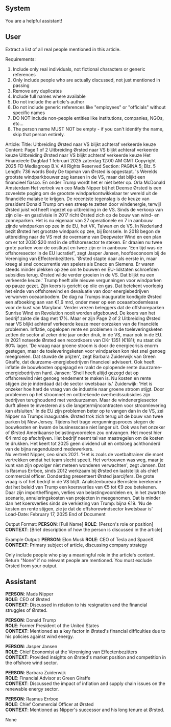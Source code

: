 ## System

You are a helpful assistant!

## User


Extract a list of all real people mentioned in this article.

Requirements:
1. Include only real individuals, not fictional characters or generic references
2. Only include people who are actually discussed, not just mentioned in passing
3. Remove any duplicates
4. Include full names where available
5. Do not include the article's author
6. Do not include generic references like "employees" or "officials" without specific names
7. DO NOT include non-people entities like institutions, companies, NGOs, etc...
8. The person name MUST NOT be empty - if you can't identify the name, skip that person entirely.

Article:
Title: Uitbreiding Ørsted naar VS blijkt achteraf verkeerde keuze
Content: Page 1 of 2
Uitbreiding Ørsted naar VS blijkt achteraf verkeerde keuze
Uitbreiding Ørsted naar VS blijkt achteraf verkeerde keuze
Het Financieele Dagblad
1 februari 2025 zaterdag 12:00 AM GMT
Copyright 2025 FD Mediagroep B.V. All Rights Reserved
Section: PAGINA 5; Blz. 5
Length: 736 words
Body
De topman van Ørsted is opgestapt. 's Werelds grootste windparkbouwer zag kansen in de VS, maar dat blijkt een 
financieel ­fiasco. En onder Trump wordt het er niet beter op. 
Orla McDonald
Amsterdam
Het vertrek van ceo Mads Nipper bij het Deense Ørsted is een zoveelste poging om de grootste 
windparkontwikkelaar ter wereld uit de financiële malaise te krijgen. De recentste tegenslag is de keuze van 
president Donald Trump om een streep te zetten door windenergie, terwijl Ørsted juist vol heeft ingezet op 
uitbreiding in de VS. 
Sinds de verkoop van zijn olie- en gasdivisie in 2017 richt Ørsted zich op de bouw van wind- en zonneparken. Het 
is nu eigenaar van 27 operationele en 7 in aanbouw zijnde windparken op zee in de EU, het VK, Taiwan en de VS. 
In Nederland bezit Ørsted het grootste windpark op zee, bij Borssele. In 2018 begon de uitbreiding naar de VS met 
de over­name van Deepwater Wind en een plan om er tot 2030 $20 mrd in de offshore­sector te steken. Er draaien 
nu twee grote parken voor de oostkust en twee zijn er in aanbouw. 'Een tijd was de offshoresector in de EU 
lucratief', zegt Jasper Jansen, hoofd­econoom bij de Vereniging van Effectenbezitters. 'Ørsted stapte daar als 
eerste in, maar kreeg al snel concurrentie van spelers als Eneco en Siemens. Er waren steeds minder plekken op 
zee om te bouwen en EU-lidstaten schroefden subsidies terug. Ørsted wilde verder groeien in de VS. Dat blijkt nu 
een verkeerde keuze.' Trump heeft alle nieuwe vergunningen voor windparken op pauze gezet. Zijn koers is gericht 
op olie en gas. Dat betekent voorlopig het einde van offshorewind en devaluatie van door energiebedrijven 
verworven oceaanbodem. De dag na Trumps inauguratie kondigde Ørsted een afboeking aan van €1,6 mrd, onder 
meer op een oceaanbodemlease voor de kust van Maryland. Verder vrezen beleggers dat de offshoreparken 
Sunrise Wind en Revolution nooit worden afgebouwd. De koers van het bedrijf zakte die dag met 17%. Maar er zijn 
Page 2 of 2
Uitbreiding Ørsted naar VS blijkt achteraf verkeerde keuze
meer oorzaken van de financiële problemen. Inflatie, opgelopen rente en problemen in de toeleveringsketen zetten 
de sector al zeker drie jaar onder druk, in de VS, maar ook in de EU.  In 2021 noteerde Ørsted een recordkoers 
van DKr 1351 (€181); nu staat die 80% lager. 'De vraag naar groene stroom is door de energiecrisis enorm 
gestegen, maar de toeleveringsketen voor windparken kon niet snel genoeg meegroeien. Dat stuwde de prijzen', 
zegt Barbara Zuiderwijk van Green Giraffe, dat duurzame-energiebedrijven financieel adviseert. Ook heeft inflatie 
de bouwkosten opgejaagd en raakt de oplopende rente duurzame-energiebedrijven hard. Jansen: 'Shell heeft altijd 
gezegd dat op offshorewind niet genoeg rendement te maken is. Nu kosten en rente stijgen zie je inderdaad dat de 
sector kwetsbaar is.' Zuiderwijk: 'Het is onzeker hoe hard de vraag van de industrie naar groene stroom stijgt. Door 
problemen op het stroomnet en ontbrekende overheidssubsidies zijn bedrijven terughoudend met verduurzamen. 
Maar de windenergiesector durft alleen te investeren als die langetermijncontracten voor stroomlevering kan 
afsluiten.' In de EU zijn problemen beter op te vangen dan in de VS, zei Nipper na Trumps inauguratie. Ørsted trok 
zich terug uit de bouw van twee parken bij New Jersey. Tijdens het trage vergunningsproces stegen de bouwkosten 
en kwam de businesscase niet langer uit. Ook was het onzeker of Ørsted Amerikaanse belastingvoordelen zou 
ontvangen. Het moest hier €4 mrd op afschrijven. Het bedrijf neemt tal van maatregelen om de kosten te 
drukken. Het keert tot 2025 geen dividend uit en ontsloeg achthonderd van de bijna negenduizend medewerkers.  
Nu vertrekt Nipper, ceo sinds 2021. 'Het is zoals de voetbaltrainer die moet vertrekken omdat het team slecht 
speelt. Het vertrouwen was weg, maar je kunt van zijn opvolger niet meteen wonderen verwachten', zegt Jansen. 
Dat is Rasmus Errboe, sinds 2012 werkzaam bij Ørsted en laatstelijk als chief commercial officer. Donderdag 
presenteert Ørsted jaarcijfers. De grote vraag is of het bedrijf in de VS blijft. Analistenbureau Bernstein berekende 
dat het beleid van Trump een koersverlies van €5 tot €9 zou betekenen. Daar zijn importheffingen, verlies van 
belastingvoordelen en, in het zwartste scenario, annuleringskosten van projecten in meegenomen. Dat is minder 
dan het koersverlies sinds de verkiezing van Trump: bijna €19.
'Nu de kosten en rente stijgen, zie je dat de offshore­windsector kwetsbaar is'
Load-Date: February 17, 2025
End of Document

Output Format:
**PERSON**: [Full Name]
**ROLE**: [Person's role or position]
**CONTEXT**: [Brief description of how the person is discussed in the article]

Example Output:
**PERSON**: Elon Musk
**ROLE**: CEO of Tesla and SpaceX
**CONTEXT**: Primary subject of article, discussing company strategy

Only include people who play a meaningful role in the article's content. Return "None" if no relevant people are mentioned.
You must exclude Orsted from your output.


## Assistant

**PERSON**: Mads Nipper  
**ROLE**: CEO of Ørsted  
**CONTEXT**: Discussed in relation to his resignation and the financial struggles of Ørsted.

**PERSON**: Donald Trump  
**ROLE**: Former President of the United States  
**CONTEXT**: Mentioned as a key factor in Ørsted's financial difficulties due to his policies against wind energy.

**PERSON**: Jasper Jansen  
**ROLE**: Chief Economist at the Vereniging van Effectenbezitters  
**CONTEXT**: Provided insights on Ørsted's market position and competition in the offshore wind sector.

**PERSON**: Barbara Zuiderwijk  
**ROLE**: Financial Advisor at Green Giraffe  
**CONTEXT**: Discussed the impact of inflation and supply chain issues on the renewable energy sector.

**PERSON**: Rasmus Errboe  
**ROLE**: Chief Commercial Officer at Ørsted  
**CONTEXT**: Mentioned as Nipper's successor and his long tenure at Ørsted.  

None

